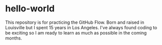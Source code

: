 # hello-world
This repository is for practicing the GitHub Flow.
Born and raised in Louisville but I spent 15 years in Los Angeles. I've always found coding to be exciting so I am ready to learn as much as possible in the coming months.
